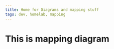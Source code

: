 ```yaml
---
title: Home for Diagrams and mapping stuff
tags: dev, homelab, mapping
---
```



# This is mapping diagram